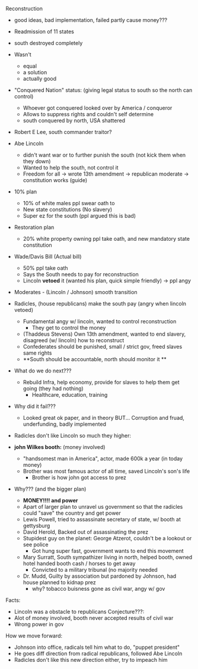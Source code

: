 Reconstruction
- good ideas, bad implementation, failed partly cause money???
- Readmission of 11 states
- south destroyed completely
- Wasn't
	- equal
	- a solution
	- actually good
- "Conquered Nation" status: (giving legal status to south so the north can control)
	- Whoever got conquered looked over by America / conqueror
	- Allows to suppress rights and couldn't self determine
	- south conquered by north, USA shattered
- Robert E Lee, south commander traitor?
- Abe Lincoln
	- didn't want war or to further punish the south (not kick them when they down)
	- Wanted to help the south, not control it
	- Freedom for all -> wrote 13th amendment -> republican moderate -> constitution works (guide)
- 10% plan
	- 10% of white males ppl swear oath to
	- New state constitutions (No slavery)
	- Super ez for the south (ppl argued this is bad)
- Restoration plan
	- 20% white property owning ppl take oath, and new mandatory state constitution
- Wade/Davis Bill (Actual bill)
	- 50% ppl take oath
	- Says the South needs to pay for reconstruction
	- Lincoln **vetoed** it (wanted his plan, quick simple friendly) -> ppl angy
- Moderates - (Lincoln / Johnson) smooth transition
- Radicles, (house republicans) make the south pay (angry when lincoln vetoed) 
	- Fundamental angy w/ lincoln, wanted to control reconstruction
		- They get to control the money 
	- (Thaddeus Stevens) Own 13th amendment, wanted to end slavery, disagreed (w/ lincoln) how to reconstruct 
	- Confederates should be punished, small / strict gov, freed slaves same rights
	- **South should be accountable, north should monitor it  **

- What do we do next???
	- Rebuild Infra, help economy, provide for slaves to help them get going (they had nothing)
		- Healthcare, education, training

- Why did it fail???
	- Looked great ok paper, and in theory BUT... Corruption and fruad, underfunding, badly implemented

- Radicles don't like Lincoln so much they higher:
- **john Wilkes booth:** (money involved)
	- "handsomest man in America", actor, made 600k a year (in today money)
	- Brother was most famous actor of all time, saved Lincoln's son's life
		- Brother is how john got access to prez
- Why??? (and the bigger plan)
	- **MONEY!!!! and power**
	- Apart of larger plan to unravel us government so that the radicles could "save" the country and get power
	- Lewis Powell, tried to assassinate secretary of state, w/ booth at gettysburg
	- David Herold, Backed out of assassinating the prez
	- Stupidest guy on the planet: George Atzerot, couldn't be a lookout or see police
		- Got hung super fast, government wants to end this movement
	- Mary Surratt, South sympathizer living in north, helped booth, owned hotel handed booth cash / horses to get away
		- Convicted to a military tribunal (no majority needed
	- Dr. Mudd, Guilty by association but pardoned by Johnson, had house planned to kidnap prez
		- why? tobacco buisness gone as civil war, angy w/ gov

Facts:
- Lincoln was a obstacle to republicans
Conjecture???:
- Alot of money involved, booth never accepted results of civil war
- Wrong power in gov

How we move forward:
- Johnson into office, radicals tell him what to do, "puppet president"
- He goes diff direction from radical republicans, followed Abe Lincoln
- Radicles don't like this new direction either, try to impeach him

